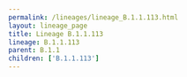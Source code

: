```yaml
---
permalink: /lineages/lineage_B.1.1.113.html
layout: lineage_page
title: Lineage B.1.1.113
lineage: B.1.1.113
parent: B.1.1
children: ['B.1.1.113']
---
```

